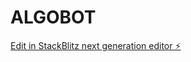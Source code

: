 # ALGOBOT

[Edit in StackBlitz next generation editor ⚡️](https://stackblitz.com/~/github.com/lalit4389/ALGOBOT)